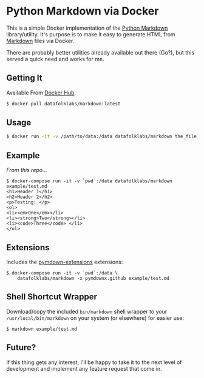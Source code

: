 # Python Markdown via Docker

This is a simple Docker implementation of the [Python Markdown](https://pypi.python.org/pypi/Markdown) library/utility.  It's purpose is to make it easy to generate HTML from [Markdown](https://daringfireball.net/projects/markdown/) files via Docker.

There are probably better utilities already available out there (Go?), but this served a quick need and works for me.


## Getting It

Available From [Docker Hub](https://hub.docker.com/r/datafolklabs/markdown/).


```bash
$ docker pull datafolklabs/markdown:latest
```


## Usage

```bash
$ docker run -it -v /path/to/data:/data datafolklabs/markdown the_file_name.md
```


## Example

*From this repo...*

```
$ docker-compose run -it -v `pwd`:/data datafolklabs/markdown example/test.md
<h1>Header 1</h1>
<h2>Header 2</h2>
<p>Testing: </p>
<ol>
<li><em>One</em></li>
<li><strong>Two</strong></li>
<li><code>Three</code> </li>
</ol>
```


## Extensions

Includes the [pymdown-extensions](http://facelessuser.github.io/pymdown-extensions/) extensions:

```
$ docker-compose run -it -v `pwd`:/data \
    datafolklabs/markdown -x pymdownx.github example/test.md
```


## Shell Shortcut Wrapper

Download/copy the included `bin/markdown` shell wrapper to your `/usr/local/bin/markdown` on your system (or elsewhere) for easier use:

```
$ markdown example/test.md
```


## Future?

If this thing gets any interest, I'll be happy to take it to the next level of development and implement any feature request that come in.
